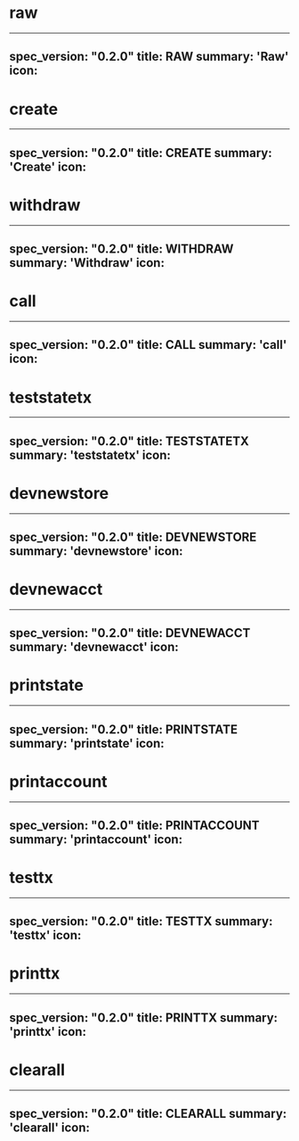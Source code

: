 <h1 class="contract">raw</h1>

---
spec_version: "0.2.0"
title: RAW
summary: 'Raw'
icon:
---

<h1 class="contract">create</h1>

---
spec_version: "0.2.0"
title: CREATE
summary: 'Create'
icon:
---

<h1 class="contract">withdraw</h1>

---
spec_version: "0.2.0"
title: WITHDRAW
summary: 'Withdraw'
icon:
---

<h1 class="contract">call</h1>

---
spec_version: "0.2.0"
title: CALL
summary: 'call'
icon:
---

<h1 class="contract">teststatetx</h1>

---
spec_version: "0.2.0"
title: TESTSTATETX
summary: 'teststatetx'
icon:
---

<h1 class="contract">devnewstore</h1>

---
spec_version: "0.2.0"
title: DEVNEWSTORE
summary: 'devnewstore'
icon:
---

<h1 class="contract">devnewacct</h1>

---
spec_version: "0.2.0"
title: DEVNEWACCT
summary: 'devnewacct'
icon:
---

<h1 class="contract">printstate</h1>

---
spec_version: "0.2.0"
title: PRINTSTATE
summary: 'printstate'
icon:
---

<h1 class="contract">printaccount</h1>

---
spec_version: "0.2.0"
title: PRINTACCOUNT
summary: 'printaccount'
icon:
---

<h1 class="contract">testtx</h1>

---
spec_version: "0.2.0"
title: TESTTX
summary: 'testtx'
icon:
---

<h1 class="contract">printtx</h1>

---
spec_version: "0.2.0"
title: PRINTTX
summary: 'printtx'
icon:
---

<h1 class="contract">clearall</h1>

---
spec_version: "0.2.0"
title: CLEARALL
summary: 'clearall'
icon:
---